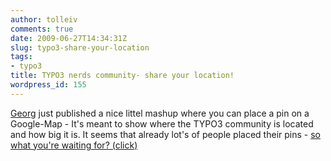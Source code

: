 ```yaml
---
author: tolleiv
comments: true
date: 2009-06-27T14:34:31Z
slug: typo3-share-your-location
tags:
- typo3
title: TYPO3 nerds community- share your location!
wordpress_id: 155
---
```


[Georg](http://ringerge.org) just published a nice littel mashup where you can place a pin on a Google-Map - It's meant to show where the TYPO3 community is located and how big it is. It seems that already lot's of people placed their pins - [so what you're waiting for? (click)](http://worldmap.rggooglemap.com/)
